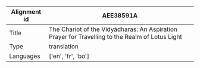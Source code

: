 |Alignment id | AEE38591A
| --- | --- 
|Title | The Chariot of the Vidyādharas: An Aspiration Prayer for Travelling to the Realm of Lotus Light 
|Type | translation
|Languages | ['en', 'fr', 'bo']